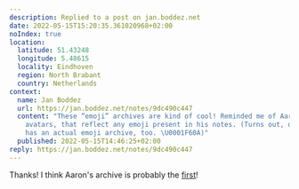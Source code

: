```yaml
---
description: Replied to a post on jan.boddez.net
date: 2022-05-15T15:20:35.361020968+02:00
noIndex: true
location:
  latitude: 51.43248
  longitude: 5.48615
  locality: Eindhoven
  region: North Brabant
  country: Netherlands
context:
  name: Jan Boddez
  url: https://jan.boddez.net/notes/9dc490c447
  content: "These “emoji” archives are kind of cool! Reminded me of Aaron Parecki’s
    avatars, that reflect any emoji present in his notes. (Turns out, of course, Aaron
    has an actual emoji archive, too. \U0001F60A)"
  published: 2022-05-15T14:46:25+02:00
reply: https://jan.boddez.net/notes/9dc490c447
---
```


Thanks! I think Aaron's archive is probably the [first](https://aaronparecki.com/2017/02/20/6/day-62-emoji)!
